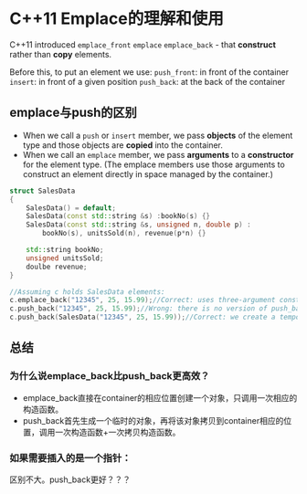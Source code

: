 # C++11 Emplace的理解和使用

C++11 introduced `emplace_front` `emplace` `emplace_back` - that **construct** rather than **copy** elements.

Before this, to put an element we use:
`push_front`: in front of the container
`insert`: in front of a given position
`push_back`: at the back of the container

## emplace与push的区别
+ When we call a `push` or `insert` member, we pass **objects** of the element type and those objects are **copied** into the container.
+ When we call an `emplace` member, we pass **arguments** to a **constructor** for the element type. (The emplace members use those arguments to construct an element directly in space managed by the container.) 

```C++
struct SalesData
{
    SalesData() = default;
    SalesData(const std::string &s) :bookNo(s) {}
    SalesData(const std::string &s, unsigned n, double p) :
        bookNo(s), unitsSold(n), revenue(p*n) {}

    std::string bookNo;
    unsigned unitsSold;
    doulbe revenue;
}

//Assuming c holds SalesData elements:
c.emplace_back("12345", 25, 15.99);//Correct: uses three-argument constructor
c.push_back("12345", 25, 15.99);//Wrong: there is no version of push_back that takes 3 arguments
c.push_back(SalesData("12345", 25, 15.99));//Correct: we create a temporary object to pass to push_back
```

## 总结
### 为什么说emplace_back比push_back更高效？
+ emplace_back直接在container的相应位置创建一个对象，只调用一次相应的构造函数。
+ push_back首先生成一个临时的对象，再将该对象拷贝到container相应的位置，调用一次构造函数+一次拷贝构造函数。

### 如果需要插入的是一个指针：
区别不大。push_back更好？？？
